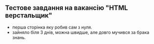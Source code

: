 ## Тестове завдання на вакансію "HTML верстальщик"

- перша сторінка яку робив сам з нуля.
- зайняло біля 3 днів, можна швидше, але довго мучився за брака знань.

